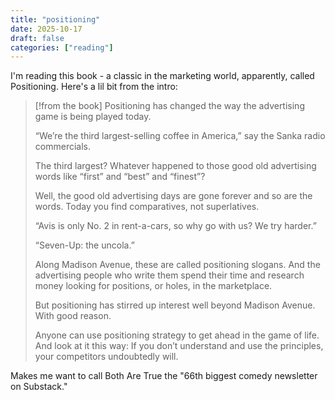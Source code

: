 ```yaml
---
title: "positioning"
date: 2025-10-17
draft: false
categories: ["reading"]
---
```


I'm reading this book - a classic in the marketing world, apparently, called Positioning. Here's a lil bit from the intro: 

> [!from the book]
> Positioning has changed the way the advertising game is being played today.
>
> “We’re the third largest-selling coffee in America,” say the Sanka radio commercials.
> 
> The third largest? Whatever happened to those good old advertising words like “first” and “best” and “finest”?
> 
> Well, the good old advertising days are gone forever and so are the words. Today you find comparatives, not superlatives.
> 
> “Avis is only No. 2 in rent-a-cars, so why go with us? We try harder.”
> 
> “Seven-Up: the uncola.”
> 
> Along Madison Avenue, these are called positioning slogans. And the advertising people who write them spend their time and research money looking for positions, or holes, in the marketplace.
> 
> But positioning has stirred up interest well beyond Madison Avenue. With good reason.
> 
> Anyone can use positioning strategy to get ahead in the game of life. And look at it this way: If you don’t understand and use the principles, your competitors undoubtedly will.


Makes me want to call Both Are True the "66th biggest comedy newsletter on Substack."
